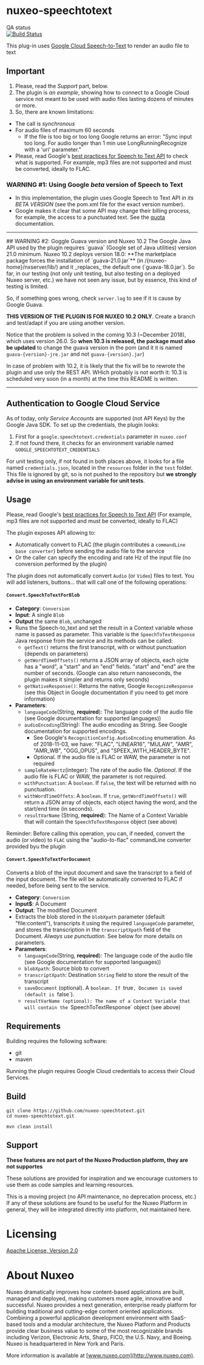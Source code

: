 # nuxeo-speechtotext

QA status<br/>
[![Build Status](https://qa.nuxeo.org/jenkins/buildStatus/icon?job=Sandbox/sandbox_nuxeo-speechtotext-master)](https://qa.nuxeo.org/jenkins/view/Sandbox/job/Sandbox/job/sandbox_nuxeo-speechtotext-master/)

This plug-in uses [Google Cloud Speech-to-Text](https://cloud.google.com/speech-to-text/) to render an audio file to text


## Important
1. Please, read the *Support* part, below.
2. The plugin is _an example_, showing how to connect to a Google Cloud service not meant to be used with audio files lasting dozens of minutes or more.
3. So, there are known limitations:
  * The call is _synchronous_
  * For audio files of maximum 60 seconds
    * If the file is too big or too long Google returns an error: "Sync input too long. For audio longer than 1 min use LongRunningRecognize with a 'uri' parameter."
  * Please, read Google's [best practices for Speech to Text API](https://cloud.google.com/speech-to-text/docs/best-practices) to check what is supported. For example, mp3 files are not supported and must be converted, ideally to FLAC.

### WARNING #1: Using Google _beta_  version of Speech to Text
* In this implementation, the plugin uses Google Speech to Text API _in its BETA VERSION_ (see the pom.xml file for the exact version number).
* Google makes it clear that some API may change their billing process, for example, the access to a punctuated text. See the [quota](https://cloud.google.com/speech-to-text/quotas) documentation.

<hr>
## WARNING #2: Goggle Guava version and Nuxeo 10.2
The Google Java API used by the plugin requires `guava` (Google set of Java utilities) version 21.0 minimum. Nuxeo 10.2 deploys version 18.0: **The marketplace package forces the installation of `guava-21.0.jar`** (in /{nuxeo-home}/nxserver/lib/) and it _replaces_ the default one (`guava-18.0.jar`). So far, in our testing (not only unit testing, but also testing on a deployed Nuxeo server, etc.) we have not seen any issue, but by essence, this kind of testing is limited.

So, if something goes wrong, check `server.log` to see if it is cause by Google Guava.

**THIS VERSION OF THE PLUGIN IS FOR NUXEO 10.2 ONLY**. Create a branch and test/adapt if you are using another version.

Notice that the problem is solved in the coming 10.3 (~December 2018), which uses version 26.0. So **when 10.3 is released, the package must also be updated** to change the guava version in the pom (and it it is named `guava-{version}-jre.jar` and not `guava-{version}.jar`)

In case of problem with 10.2, it is likely that the fix will be to rewrote the plugin and use only the REST API. WHich probably is not worth it: 10.3 is scheduled very soon (in a month) at the time this README is written.
<hr>

## Authentication to Google Cloud Service
As of today, only _Service Accounts_  are supported (not API Keys) by the Google Java SDK. To set up the credentials, the plugin looks:

1. First for a `google.speechtotext.credentials` parameter in `nuxeo.conf`
2. If not found there, it checks for an environment variable named `GOOGLE_SPEECHTOTEXT_CREDENTIALS`

For unit testing only, if not found in both places above, it looks for a file named `credentials.json`, located in the `resources` folder in the `test` folder. This file is ignored by git, so is not pushed to the repository but **we strongly advise in using an environment variable for unit tests**.

## Usage

Please, read Google's [best practices for Speech to Text API](https://cloud.google.com/speech-to-text/docs/best-practices) (For example, mp3 files are not supported and must be converted, ideally to FLAC)

The plugin exposes API allowing to:

* Automatically convert to FLAC (the plugin contributes a `commandLine base converter`) before sending the audio file to the service
* _Or_ the caller can specify the encoding and rate Hz of the input file (no conversion performed by the plugin)

The plugin does not automatically convert `Audio` (or `Video`) files to text. You will add listeners, buttons... that will call one of the following operations:

#### `Convert.SpeechToTextForBlob`
* **Category**: `Conversion`
* **Input**: A single `Blob`
* **Output** the same `Blob`, unchanged
* Runs the Speech-to_text and set the result in a Context variable whose name is passed as parameter. This variable is the `SpeechToTextResponse` Java response from the service and its methods can be called:
  * `getText()` returns the first transcript, with or without punctuation (depends on parameters)
  * `getWordTimeOffsets()` returns a JSON array of objects, each ojcte has a "word", a "start" and an "end" fields. "start" and "end" are the number of seconds. (Google can also return nanoseconds, the plugin makes it simpler and returns only seconds)
  * `getNativeResponse()`: Returns the native, Google `RecognizeResponse` (see this Object in Google documentation if you need to get more information)
* **Parameters**:
  * `languageCode`(String, **required**): The language code of the audio file (see Google documentation for supported languages))
  * `audioEncoding`(String): The audio encoding as String. See Google documentation for supported encodings.
    * See Google's `RecognitionConfig.AudioEncoding` enumeration. As of 2018-11-03, we have: "FLAC", "LINEAR16", "MULAW", "AMR", "AMR_WB", "OGG_OPUS", and "SPEEX_WITH_HEADER_BYTE".
    * Optional. If the audio file is FLAC or WAW, the parameter is not required
  * `sampleRateHertz`(integer): The rate of the audio file. _Optional_. If the audio file is FLAC or WAW, the parameter is not required.
  *  `withPunctuation`: A `boolean`. If `false`, the text will be returned with no punctuation.
  *  `withWordTimeOffets`: A `boolean`. If `true`, `getWordTimeOffsets()` will return a JSON array of objects, each object having the word, and the start/end time (in seconds).
  *  `resultVarName` (String, **required**): The Name of a Context Variable that will contain the `SpeechToTextResponse` object (see above)
 
 Reminder: Before calling this operation, you can, if needed, convert the audio (or video) to `FLAC` using the "audio-to-flac" commandLine converter provided byu the plugin

#### `Convert.SpeechToTextForDocument`

Converts a blob of the input document and save the transcript to a field of the input document. The file will be automatically  converted to FLAC if needed, before being sent to the service.

* **Category**: `Conversion`
* **Input$**: A Document
* **Output**: The modified Document
* Extracts the blob stored in the `blobXpath` parameter (default "file:content"), transcripts it using the required `languageCode` parameter, and stores the transcription in the `transcriptXpath` field of the Document. _Always use punctuation_. See below for more details on parameters.
* **Parameters**:
  * `languageCode`(String, **required**): The language code of the audio file (see Google documentation for supported languages))
  *  `blobXpath`: Source blob to convert
  *  `transcriptXpath`:  Destination `String` field to store the result of the transcript
  *  `saveDocument` (optional). A `boolean. If `true`, Documen is saved (default is `false`).
  *  `resultVarName (optional): The name of a Context Variable that will contain the `SpeechToTextResponse` object (see above)

## Requirements

Building requires the following software:

* git
* maven

Running the plugin requires Google Cloud credentials to access their Cloud Services.


## Build

    git clone https://github.com/nuxeo-speechtotext.git
    cd nuxeo-speechtotext.git
    
    mvn clean install

## Support

**These features are not part of the Nuxeo Production platform, they are not supportes**

These solutions are provided for inspiration and we encourage customers to use them as code samples and learning resources.

This is a moving project (no API maintenance, no deprecation process, etc.) If any of these solutions are found to be useful for the Nuxeo Platform in general, they will be integrated directly into platform, not maintained here.


# Licensing

[Apache License, Version 2.0](http://www.apache.org/licenses/LICENSE-2.0)


# About Nuxeo

Nuxeo dramatically improves how content-based applications are built, managed and deployed, making customers more agile, innovative and successful. Nuxeo provides a next generation, enterprise ready platform for building traditional and cutting-edge content oriented applications. Combining a powerful application development environment with SaaS-based tools and a modular architecture, the Nuxeo Platform and Products provide clear business value to some of the most recognizable brands including Verizon, Electronic Arts, Sharp, FICO, the U.S. Navy, and Boeing. Nuxeo is headquartered in New York and Paris.

More information is available at [www.nuxeo.com](http://www.nuxeo.com).  
